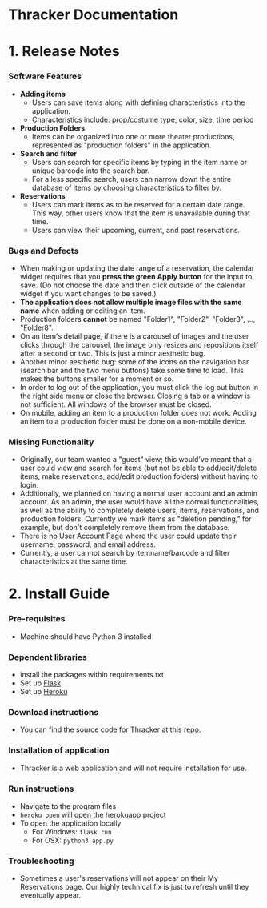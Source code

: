 # Thracker Documentation

# 1. Release Notes
### Software Features
- **Adding items**
  - Users can save items along with defining characteristics into the application.
  - Characteristics include: prop/costume type, color, size, time period
- **Production Folders**
  - Items can be organized into one or more theater productions, represented as "production folders" in the application.
- **Search and filter**
  - Users can search for specific items by typing in the item name or unique barcode into the search bar.
  - For a less specific search, users can narrow down the entire database of items by choosing characteristics to filter by. 
- **Reservations**
  - Users can mark items as to be reserved for a certain date range. This way, other users know that the item is unavailable during that time.
  - Users can view their upcoming, current, and past reservations.
### Bugs and Defects
- When making or updating the date range of a reservation, the calendar widget requires that you **press the green Apply button** for the input to save. (Do not choose the date and then click outside of the calendar widget if you want changes to be saved.)
- **The application does not allow multiple image files with the same name** when adding or editing an item.
- Production folders **cannot** be named "Folder1", "Folder2", "Folder3", ..., "Folder8".
- On an item's detail page, if there is a carousel of images and the user clicks through the carousel, the image only resizes and repositions itself after a second or two. This is just a minor aesthetic bug.
- Another minor aesthetic bug: some of the icons on the navigation bar (search bar and the two menu buttons) take some time to load. This makes the buttons smaller for a moment or so.
- In order to log out of the application, you must click the log out button in the right side menu or close the browser. Closing a tab or a window is not sufficient. All windows of the browser must be closed.
- On mobile, adding an item to a production folder does not work. Adding an item to a production folder must be done on a non-mobile device.
### Missing Functionality
- Originally, our team wanted a "guest" view; this would've meant that a user could view and search for items (but not be able to add/edit/delete items, make reservations, add/edit production folders) without having to login. 
- Additionally, we planned on having a normal user account and an admin account. As an admin, the user would have all the normal functionalities, as well as the ability to completely delete users, items, reservations, and production folders. Currently we mark items as "deletion pending," for example, but don't completely remove them from the database.
- There is no User Account Page where the user could update their username, password, and email address.
- Currently, a user cannot search by itemname/barcode and filter characteristics at the same time.

# 2. Install Guide
### Pre-requisites
- Machine should have Python 3 installed
### Dependent libraries
- install the packages within requirements.txt
- Set up [Flask](http://flask.pocoo.org/docs/0.12/quickstart/)
- Set up [Heroku](https://devcenter.heroku.com/articles/getting-started-with-python#introduction)
### Download instructions
- You can find the source code for Thracker at this [repo](https://github.com/MagiShi/CrunchApp).
### Installation of application
- Thracker is a web application and will not require installation for use.
### Run instructions
- Navigate to the program files
- `heroku open` will open the herokuapp project
- To open the  application locally
	- For Windows: `flask run`
	- For OSX: `python3 app.py`
### Troubleshooting
- Sometimes a user's reservations will not appear on their My Reservations page. Our highly technical fix is just to refresh until they eventually appear.
